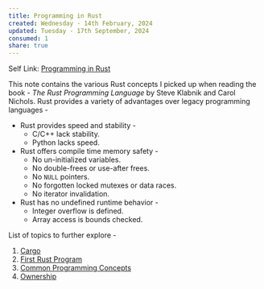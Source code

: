 ```yaml
---
title: Programming in Rust
created: Wednesday - 14th February, 2024
updated: Tuesday - 17th September, 2024
consumed: 1
share: true
---
```


Self Link: [Programming in Rust](Programming%20in%20Rust.md)

This note contains the various Rust concepts I picked up when reading the book - *The Rust Programming Language* by Steve Klabnik and Carol Nichols. Rust provides a variety of advantages over legacy programming languages - 

* Rust provides speed and stability - 
  * C/C++ lack stability.
  * Python lacks speed.
* Rust offers compile time memory safety -
  * No un-initialized variables.
  * No double-frees or use-after frees.
  * No `NULL` pointers.
  * No forgotten locked mutexes or data races.
  * No iterator invalidation.
* Rust has no undefined runtime behavior - 
  * Integer overflow is defined.
  * Array access is bounds checked.

List of topics to further explore - 

1. [Cargo](./Cargo.md)
1. [First Rust Program](./First%20Rust%20Program.md)
1. [Common Programming Concepts](Common%20Programming%20Concepts.md)
1. [Ownership](Ownership.md)
